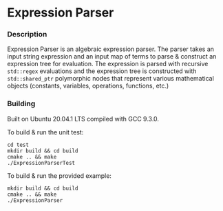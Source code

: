 # Expression Parser



### Description
Expression Parser is an algebraic expression parser. The parser takes an input string expression and an input map of terms to parse & construct an expression tree for evaluation. The expression is parsed with recursive `std::regex` evaluations and the expression tree is constructed with `std::shared_ptr` polymorphic nodes that represent various mathematical objects (constants, variables, operations, functions, etc.)



### Building
Built on Ubuntu 20.04.1 LTS compiled with GCC 9.3.0.

To build & run the unit test:
```
cd test
mkdir build && cd build
cmake .. && make
./ExpressionParserTest
```

To build & run the provided example:
```
mkdir build && cd build
cmake .. && make
./ExpressionParser
```
